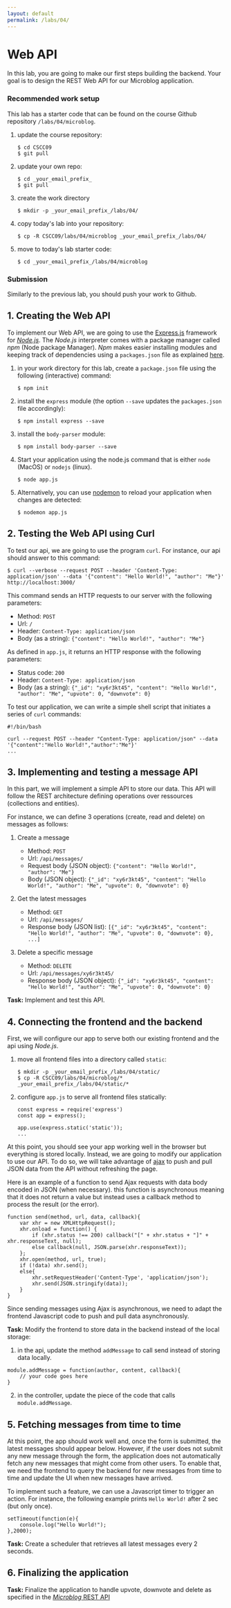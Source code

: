 ```yaml
---
layout: default
permalink: /labs/04/
---
```


# Web API

In this lab, you are going to make our first steps building the backend. Your goal is to design the REST Web API for our Microblog application. 

###  Recommended work setup

This lab has a starter code that can be found on the course Github repository `/labs/04/microblog`.

1. update the course repository:
    
    ```
    $ cd CSCC09
    $ git pull
    ```

1. update your own repo:
    
    ```
    $ cd _your_email_prefix_
    $ git pull
    ```

1. create the work directory
    
    ```
    $ mkdir -p _your_email_prefix_/labs/04/
    ```
    
1. copy today's lab into your repository: 

    ```
    $ cp -R CSCC09/labs/04/microblog _your_email_prefix_/labs/04/
    ```

1. move to today's lab starter code:

    ```
    $ cd _your_email_prefix_/labs/04/microblog
    ```

### Submission

Similarly to the previous lab, you should push your work to Github. 


## 1. Creating the Web API

To implement our Web API, we are going to use the [Express.js](http://expressjs.com/) framework for *[Node.js](https://nodejs.org/en/)*. The *Node.js* interpreter comes with a package manager called *npm* (Node package Manager). *Npm* makes easier installing modules and keeping track of dependencies using a `packages.json` file as explained [here](https://www.tutorialspoint.com/nodejs/nodejs_npm.htm).

1. in your work directory for this lab, create a `package.json` file using the following (interactive) command: 

    ```
    $ npm init
    ```

1. install the `express` module (the option `--save` updates the `packages.json` file accordingly): 

    ```
    $ npm install express --save
    ```
    
1. install the `body-parser` module: 

    ```
    $ npm install body-parser --save
    ```


1. Start your application using the node.js command that is either `node` (MacOS) or `nodejs` (linux).

    ```
    $ node app.js
    ```

1. Alternatively, you can use [nodemon](https://nodemon.io/) to reload your application when changes are detected:

    ```
    $ nodemon app.js
    ```

## 2. Testing the Web API using Curl

To test our api, we are going to use the program `curl`. For instance, our api should answer to this command: 

``` 
$ curl --verbose --request POST --header 'Content-Type: application/json' --data '{"content": "Hello World!", "author": "Me"}' http://localhost:3000/
``` 

This command sends an HTTP requests to our server with the following parameters:

- Method: `POST`
- Url: `/`
- Header: `Content-Type: application/json`
- Body (as a string): `{"content": "Hello World!", "author": "Me"}`

As defined in `app.js`, it returns an HTTP response with the following parameters:

- Status code: `200`
- Header: `Content-Type: application/json`
- Body (as a string): `{"_id": "xy6r3kt45", "content": "Hello World!", "author": "Me", "upvote": 0, "downvote": 0}`

To test our application, we can write a simple shell script that initiates a series of `curl` commands:

 ``` 
 #!/bin/bash
 
 curl --request POST --header "Content-Type: application/json" --data '{"content":"Hello World!","author":"Me"}'
 ...
 ```
 
## 3. Implementing and testing a message API

In this part, we will implement a simple API to store our data. This API will follow the REST architecture defining operations over ressources (collections and entities). 

For instance, we can define 3 operations (create, read and delete) on messages as follows: 

1. Create a message

    - Method: `POST`
    - Url: `/api/messages/`
    - Request body  (JSON object): `{"content": "Hello World!", "author": "Me"}`
    - Body (JSON object): `{"_id": "xy6r3kt45", "content": "Hello World!", "author": "Me", "upvote": 0, "downvote": 0}`
    
1. Get the latest messages

    - Method: `GET`
    - Url: `/api/messages/`
    - Response body (JSON list): `[{"_id": "xy6r3kt45", "content": "Hello World!", "author": "Me", "upvote": 0, "downvote": 0}, ...]`
    
1. Delete a specific message

    - Method: `DELETE`
    - Url: `/api/messages/xy6r3kt45/`
    - Response body (JSON object): `{"_id": "xy6r3kt45", "content": "Hello World!", "author": "Me", "upvote": 0, "downvote": 0}`

**Task:** Implement and test this API. 

## 4. Connecting the frontend and the backend

First, we will configure our app to serve both our existing frontend and the api using *Node.js*. 

1. move all frontend files into a directory called `static`:
    
    ```
    $ mkdir -p _your_email_prefix_/labs/04/static/
    $ cp -R CSCC09/labs/04/microblog/* _your_email_prefix_/labs/04/static/*
    ```
    
1. configure `app.js` to serve all frontend files statically:

    ```
    const express = require('express')
    const app = express();
    
    app.use(express.static('static'));
    ...
    ```

At this point, you should see your app working well in the browser but everything is stored locally. Instead, we are going to modify our application to use our API. To do so, we will take advantage of [ajax](https://developer.mozilla.org/en-US/docs/Web/API/XMLHttpRequest/Using_XMLHttpRequest) to push and pull JSON data from the API without refreshing the page.

Here is an example of a function to send Ajax requests with data body encoded in JSON (when necessary). this function is asynchronous meaning that it does not return a value but instead uses a callback method to process the result (or the error). 

```
function send(method, url, data, callback){
    var xhr = new XMLHttpRequest();
    xhr.onload = function() {
        if (xhr.status !== 200) callback("[" + xhr.status + "]" + xhr.responseText, null);
        else callback(null, JSON.parse(xhr.responseText));
    };
    xhr.open(method, url, true);
    if (!data) xhr.send();
    else{
        xhr.setRequestHeader('Content-Type', 'application/json');
        xhr.send(JSON.stringify(data));
    }
}
```

Since sending messages using Ajax is asynchronous, we need to adapt the frontend Javascript code to push and pull data asynchronously.

**Task:** Modify the frontend to store data in the backend instead of the local storage:

1. in the api, update the method `addMessage` to call send instead of storing data locally.

```
module.addMessage = function(author, content, callback){
    // your code goes here
}
```

2. in the controller, update the piece of the code that calls `module.addMessage`. 

## 5. Fetching messages from time to time

At this point, the app should work well and, once the form is submitted, the latest messages should appear below. However, if the user does not submit any new message through the form, the application does not automatically fetch any new messages that might come from other users. To enable that, we need the frontend to query the backend for new messages from time to time and update the UI when new messages have arrived. 

To implement such a feature, we can use a Javascript timer to trigger an action. For instance, the following example prints `Hello World!` after 2 sec (but only once).

```
setTimeout(function(e){
    console.log("Hello World!");
},2000);
```

**Task:** Create a scheduler that retrieves all latest messages every 2 seconds. 

## 6. Finalizing the application

**Task:** Finalize the application to handle upvote, downvote and delete as specified in the [*Microblog* REST API](./doc) 




